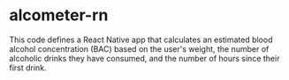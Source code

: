 # alcometer-rn

This code defines a React Native app that calculates an estimated blood alcohol concentration (BAC) based on the user's weight, the number of alcoholic drinks they have consumed, and the number of hours since their first drink.
